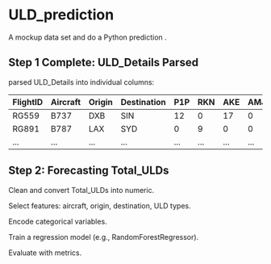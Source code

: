 # ULD_prediction
A mockup data set and do a Python prediction .

## Step 1 Complete: ULD_Details Parsed
parsed ULD_Details into individual columns:

| FlightID | Aircraft | Origin | Destination | P1P | RKN | AKE | AMJ | PMC |
| -------- | -------- | ------ | ----------- | --- | --- | --- | --- | --- |
| RG559    | B737     | DXB    | SIN         | 12  | 0   | 17  | 0   | 0   |
| RG891    | B787     | LAX    | SYD         | 0   | 9   | 0   | 0   | 0   |
| ...      | ...      | ...    | ...         | ... | ... | ... | ... | ... |


## Step 2: Forecasting Total_ULDs

Clean and convert Total_ULDs into numeric.

Select features: aircraft, origin, destination, ULD types.

Encode categorical variables.

Train a regression model (e.g., RandomForestRegressor).

Evaluate with metrics.
